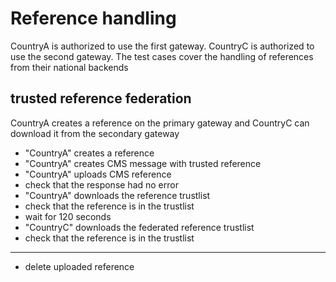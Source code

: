 # Reference handling 

CountryA is authorized to use the first gateway. 
CountryC is authorized to use the second gateway. 
The test cases cover the handling of references from their national backends



## trusted reference federation

CountryA creates a reference on the primary gateway and 
CountryC can download it from the secondary gateway

* "CountryA" creates a reference
* "CountryA" creates CMS message with trusted reference
* "CountryA" uploads CMS reference
* check that the response had no error
* "CountryA" downloads the reference trustlist
* check that the reference is in the trustlist 
* wait for 120 seconds
* "CountryC" downloads the federated reference trustlist
* check that the reference is in the trustlist 

___

* delete uploaded reference
